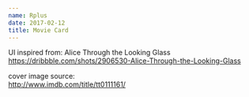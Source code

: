 ```yaml
---
name: Rplus
date: 2017-02-12
title: Movie Card
---
```


UI inspired from:
Alice Through the Looking Glass  
https://dribbble.com/shots/2906530-Alice-Through-the-Looking-Glass

cover image source:  
http://www.imdb.com/title/tt0111161/
